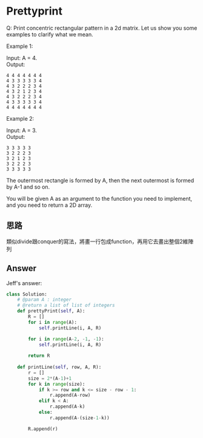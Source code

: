 # Prettyprint
Q: Print concentric rectangular pattern in a 2d matrix. 
Let us show you some examples to clarify what we mean.

Example 1:

Input: A = 4.\
Output:
```
4 4 4 4 4 4 4 
4 3 3 3 3 3 4 
4 3 2 2 2 3 4 
4 3 2 1 2 3 4 
4 3 2 2 2 3 4 
4 3 3 3 3 3 4 
4 4 4 4 4 4 4 
```

Example 2:

Input: A = 3.\
Output:
```
3 3 3 3 3 
3 2 2 2 3 
3 2 1 2 3 
3 2 2 2 3 
3 3 3 3 3 
```

The outermost rectangle is formed by A, then the next outermost is formed by A-1 and so on.

You will be given A as an argument to the function you need to implement, and you need to return a 2D array.

## 思路
類似divide跟conquer的寫法，將畫一行包成function，再用它去畫出整個2維陣列

## Answer

Jeff's answer:
```python
class Solution:
    # @param A : integer
    # @return a list of list of integers
    def prettyPrint(self, A):
        R = []
        for i in range(A):
            self.printLine(i, A, R)

        for i in range(A-2, -1, -1):
            self.printLine(i, A, R)
        
        return R
    
    def printLine(self, row, A, R):
        r = []
        size = 2*(A-1)+1
        for k in range(size):
            if k >= row and k <= size - row - 1:
                r.append(A-row)
            elif k < A:
                r.append(A-k)
            else:
                r.append(A-(size-1-k))

        R.append(r)
```